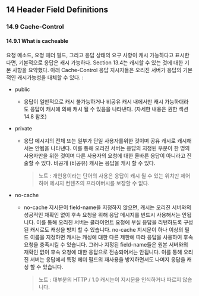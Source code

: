 ## 14 Header Field Definitions

### 14.9 Cache-Control
#### 14.9.1 What is cacheable

요청 메소드, 요청 헤더 필드, 그리고 응답 상태의 요구 사항이 캐시 가능하다고 표시한다면, 기본적으로 응답은 캐시 가능하다. Section 13.4는 캐시할 수 있는 것에 대한 기본 사항을 요약했다. 아래 Cache-Control 응답 지시자들은 오리진 서버가 응답의 기본적인 캐시가능성을 대체할 수 있다. :

 - public
    - 응답이 일반적으로 캐시 불가능하거나 비공유 캐시 내에서만 캐시 가능하더라도 응답이 캐시에 의해 캐시 될 수 있음을 나타낸다. (자세한 내용은 권한 섹션 14.8 참조)
    
 - private
    - 응답 메시지의 전체 또는 일부가 단일 사용자를위한 것이며 공유 캐시로 캐시해서는 안됨을 나타낸다. 이를 통해 오리진 서버는 응답의 지정된 부분이 한 명의 사용자만을 위한 것이며 다른 사용자의 요청에 대한 올바른 응답이 아니라고 진술할 수 있다. 비공개 (비공유) 캐시는 응답을 캐시 할 수 있다.
    
        > 노트 : 개인용이라는 단어의 사용은 응답이 캐시 될 수 있는 위치만 제어하며 메시지 컨텐츠의 프라이버시를 보장할 수 없다.
 - no-cache
    - no-cache 지시문이 field-name을 지정하지 않으면, 캐시는 오리진 서버와의 성공적인 재확인 없이 후속 요청을 위해 응답 메시지를 반드시 사용해서는 안됩니다. 이를 통해 오리진 서버는 클라이언트 요청에 부실 응답을 리턴하도록 구성된 캐시로도 캐싱을 방지 할 수 있습니다. no-cache 지시문이 하나 이상의 필드 이름을 지정하면 캐시는 캐싱에 대한 다른 제한에 따라 응답을 사용하여 후속 요청을 충족시킬 수 있습니다. 그러나 지정된 field-name들은 원본 서버와의 재확인 없이 후속 요청에 대한 응답으로 전송되어서는 안됩니다. 이를 통해 오리진 서버는 응답에서 특정 헤더 필드의 재사용을 방지하면서도 나머지 응답을 캐싱 할 수 있습니다.
    
        > 노트 : 대부분의 HTTP / 1.0 캐시는이 지시문을 인식하거나 따르지 않습니다.        